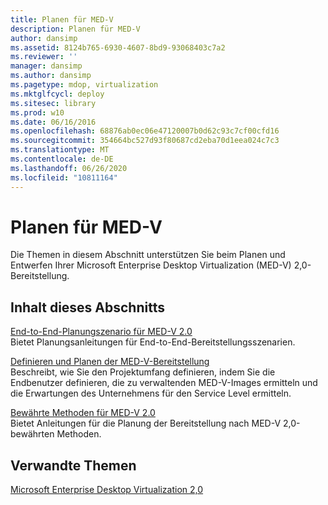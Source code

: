 ```yaml
---
title: Planen für MED-V
description: Planen für MED-V
author: dansimp
ms.assetid: 8124b765-6930-4607-8bd9-93068403c7a2
ms.reviewer: ''
manager: dansimp
ms.author: dansimp
ms.pagetype: mdop, virtualization
ms.mktglfcycl: deploy
ms.sitesec: library
ms.prod: w10
ms.date: 06/16/2016
ms.openlocfilehash: 68876ab0ec06e47120007b0d62c93c7cf00cfd16
ms.sourcegitcommit: 354664bc527d93f80687cd2eba70d1eea024c7c3
ms.translationtype: MT
ms.contentlocale: de-DE
ms.lasthandoff: 06/26/2020
ms.locfileid: "10811164"
---
```

# Planen für MED-V


Die Themen in diesem Abschnitt unterstützen Sie beim Planen und Entwerfen Ihrer Microsoft Enterprise Desktop Virtualization (MED-V) 2,0-Bereitstellung.

## Inhalt dieses Abschnitts


<a href="" id="end-to-end-planning-scenario-for-med-v-2-0"></a>[End-to-End-Planungszenario für MED-V 2.0](end-to-end-planning-scenario-for-med-v-20.md)  
Bietet Planungsanleitungen für End-to-End-Bereitstellungsszenarien.

<a href="" id="define-and-plan-your-med-v-deployment"></a>[Definieren und Planen der MED-V-Bereitstellung](define-and-plan-your-med-v-deployment.md)  
Beschreibt, wie Sie den Projektumfang definieren, indem Sie die Endbenutzer definieren, die zu verwaltenden MED-V-Images ermitteln und die Erwartungen des Unternehmens für den Service Level ermitteln.

<a href="" id="med-v-2-0-best-practices"></a>[Bewährte Methoden für MED-V 2.0](med-v-20-best-practices.md)  
Bietet Anleitungen für die Planung der Bereitstellung nach MED-V 2,0-bewährten Methoden.

## Verwandte Themen


[Microsoft Enterprise Desktop Virtualization 2,0](index.md)

 

 





